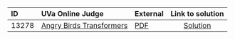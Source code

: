 | ID | UVa Online Judge | External | Link to solution |
|:---|:---|:---|:---:|
| 13278 | [Angry Birds Transformers](https://onlinejudge.org/index.php?option=com_onlinejudge&Itemid=8&page=show_problem&problem=5202) | [PDF](https://onlinejudge.org/external/132/13278.pdf) | [Solution](https://github.com/versenyi98/uva-solutions/tree/main/solutions/13278%20-%20Angry%20Birds%20Transformers)|
